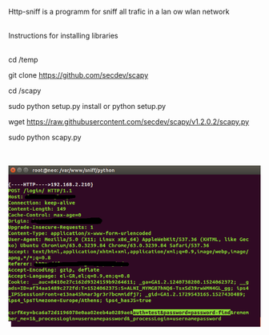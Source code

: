  Http-sniff is a programm for sniff all trafic in a lan ow wlan network <br><br>
 
 Instructions for installing libraries <br><br>
 
 cd /temp <br>
 
 git clone https://github.com/secdev/scapy <br>
 
 cd /scapy <br>
 
 sudo python setup.py install or python setup.py <br>

 wget https://raw.githubusercontent.com/secdev/scapy/v1.2.0.2/scapy.py <br> 

 sudo python scapy.py <br><br><br>
 

![1http_sniff](1http_sniff.png) <br> <br> <br> 
